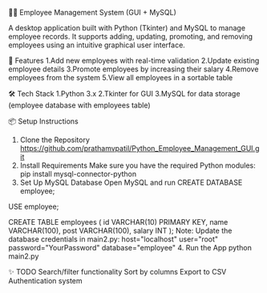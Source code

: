 🧑‍💼 Employee Management System (GUI + MySQL)

A desktop application built with Python (Tkinter) and MySQL to manage employee records. It supports adding, updating, promoting, and removing employees using an intuitive graphical user interface.

🚀 Features
1.Add new employees with real-time validation
2.Update existing employee details
3.Promote employees by increasing their salary
4.Remove employees from the system
5.View all employees in a sortable table

🛠 Tech Stack
1.Python 3.x
2.Tkinter for GUI
3.MySQL for data storage (employee database with employees table)

📦 Setup Instructions
1. Clone the Repository
   https://github.com/prathamvpatil/Python_Employee_Management_GUI.git
2. Install Requirements
   Make sure you have the required Python modules:
   pip install mysql-connector-python
3. Set Up MySQL Database
   Open MySQL and run
   CREATE DATABASE employee;

USE employee;

CREATE TABLE employees (
  id VARCHAR(10) PRIMARY KEY,
  name VARCHAR(100),
  post VARCHAR(100),
  salary INT
);
Note: Update the database credentials in main2.py:
host="localhost"
user="root"
password="YourPassword"
database="employee"
4. Run the App
python main2.py


✨ TODO
Search/filter functionality
Sort by columns
Export to CSV
Authentication system

